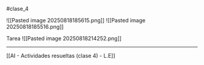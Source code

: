 #clase_4


![[Pasted image 20250818185615.png]]
![[Pasted image 20250818185516.png]]


Tarea
![[Pasted image 20250818214252.png]]

---

[[AI - Actividades resueltas (clase 4) - L.E]]